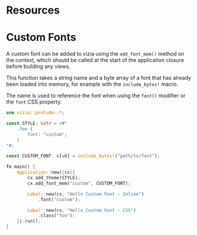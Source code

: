 # Resources

# Custom Fonts

A custom font can be added to vizia using the `add_font_mem()` method on the context, which should be called at the start of the application closure before building any views.

This function takes a string name and a byte array of a font that has already been loaded into memory, for example with the `include_bytes!` macro.

The name is used to reference the font when using the `font()` modifier or the `font` CSS property.

```rust
use vizia::prelude::*;

const STYLE: &str = r#"
    .foo {
        font: "custom";
    }
"#;

const CUSTOM_FONT: &[u8] = include_bytes!("path/to/font");

fn main() {
    Application::new(|cx|{
        cx.add_theme(STYLE);
        cx.add_font_mem("custom", CUSTOM_FONT);

        Label::new(cx, "Hello Custom Font - Inline")
            .font("custom");

        Label::new(cx, "Hello Custom Font - CSS")
            .class("foo");
    }).run();
}
```
